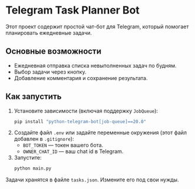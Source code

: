 # Telegram Task Planner Bot

Этот проект содержит простой чат-бот для Telegram, 
который помогает планировать ежедневные задачи.

## Основные возможности

- Ежедневная отправка списка невыполненных задач по будням.
- Выбор задачи через кнопку.
- Добавление комментария и сохранение результата.

## Как запустить

1. Установите зависимости (включая поддержку `JobQueue`):
   ```bash
   pip install "python-telegram-bot[job-queue]==20.0"
   ```
2. Создайте файл `.env` или задайте переменные окружения (этот файл добавлен в `.gitignore`):
   - `BOT_TOKEN` — токен вашего бота.
   - `OWNER_CHAT_ID` — ваш chat id в Telegram.
3. Запустите:
   ```bash
   python main.py
   ```

Задачи хранятся в файле `tasks.json`. Измените его под свои нужды.
